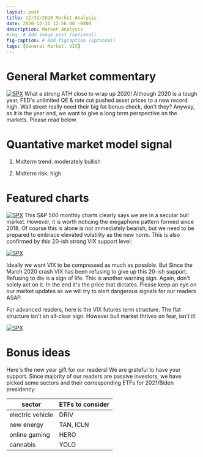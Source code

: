 ```yaml
---
layout: post
title: 12/31/2020 Market Analysis
date: 2020-12-31 12:56:00 -0800
description: Market Analysis
#img: # Add image post (optional)
fig-caption: # Add figcaption (optional)
tags: [General Market. VIX]
---
```

# General Market commentary
[![SPX]({{site.baseurl}}/assets/img/2020-12-31/SPX-d.jpg)]({{site.baseurl}}/assets/img/2020-12-31/SPX-d.jpg)
What a strong ATH close to wrap up 2020! Although 2020 is a tough year, FED's unlimited QE & rate cut pushed asset prices to a new record high.
Wall street really need their big fat bonus check, don't they?
Anyway, as it is the year end, we want to give a long term perspective on the markets. Please read below.

# Quantative market model signal

1. Midterm trend: moderately bullish

2. Midterm risk: high

# Featured charts

[![SPX]({{site.baseurl}}/assets/img/2020-12-31/SPX-m.jpg)]({{site.baseurl}}/assets/img/2020-12-31/SPX-m.jpg)
This S&P 500 monthly charts clearly says we are in a secular bull market. However, it is worth noticing the megaphone pattern formed since 2018.
Of course this is alone is not immediately bearish, but we need to be prepared to embrace elevated volatility as the new norm.
This is also confirmed by this 20-ish strong VIX support level:

[![SPX]({{site.baseurl}}/assets/img/2020-12-31/VIX-d.jpg)]({{site.baseurl}}/assets/img/2020-12-31/VIX-d.jpg)

Ideally we want VIX to be compressed as much as possible. But Since the March 2020 crash VIX has been refusing to give up this 20-ish support.
Refusing to die is a sign of life. This is another warning sign. Again, don't solely act on it. In the end it's the price that dictates.
Please keep an eye on our market updates as we will try to alert dangerous signals for our readers ASAP.

For advanced readers, here is the VIX futures term structure. The flat structure isn't an all-clear sign.
However bull market thrives on fear, isn't it!

[![SPX]({{site.baseurl}}/assets/img/2020-12-31/VIX-structure.jpg)]({{site.baseurl}}/assets/img/2020-12-31/VIX-structure.jpg)

# Bonus ideas

Here's the new year gift for our readers! We are grateful to have your support.
Since majority of our readers are passive investors, we have picked some sectors and their corresponding ETFs for 2021/Biden presidency:

| sector | ETFs to consider |
|---|---|
| electric vehicle | DRIV |
| new energy | TAN, ICLN |
| online gaming | HERO |
| cannabis | YOLO |
